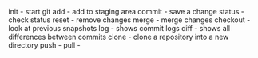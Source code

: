 init - start git
add - add to staging area
commit - save a change
status - check status
reset - remove changes
merge - merge changes
checkout - look at previous snapshots
log - shows commit logs
diff - shows all differences between commits
clone - clone a repository into a new directory
push - 
pull - 
